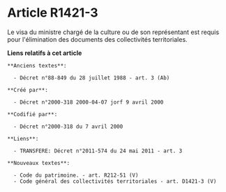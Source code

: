 # Article R1421-3

Le visa du ministre chargé de la culture ou de son représentant est requis pour l'élimination des documents des collectivités
territoriales.

**Liens relatifs à cet article**

	**Anciens textes**:

	  - Décret n°88-849 du 28 juillet 1988 - art. 3 (Ab)

	**Créé par**:

	  - Décret n°2000-318 2000-04-07 jorf 9 avril 2000

	**Codifié par**:

	  - Décret n°2000-318 du 7 avril 2000

	**Liens**:

	  - TRANSFERE: Décret n°2011-574 du 24 mai 2011 - art. 3

	**Nouveaux textes**:

	  - Code du patrimoine. - art. R212-51 (V)
	  - Code général des collectivités territoriales - art. D1421-3 (V)
